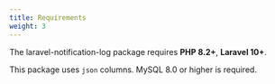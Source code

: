 ```yaml
---
title: Requirements
weight: 3
---
```


The laravel-notification-log package requires **PHP 8.2+**,  **Laravel 10+**. 

This package uses `json` columns. MySQL 8.0 or higher is required.
